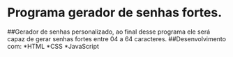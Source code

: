 # Programa gerador de senhas fortes.
##Gerador de senhas personalizado, ao final desse programa
ele será capaz de gerar senhas fortes entre 04 a 64 caracteres.
##Desenvolvimento com:
*HTML
*CSS
*JavaScript

